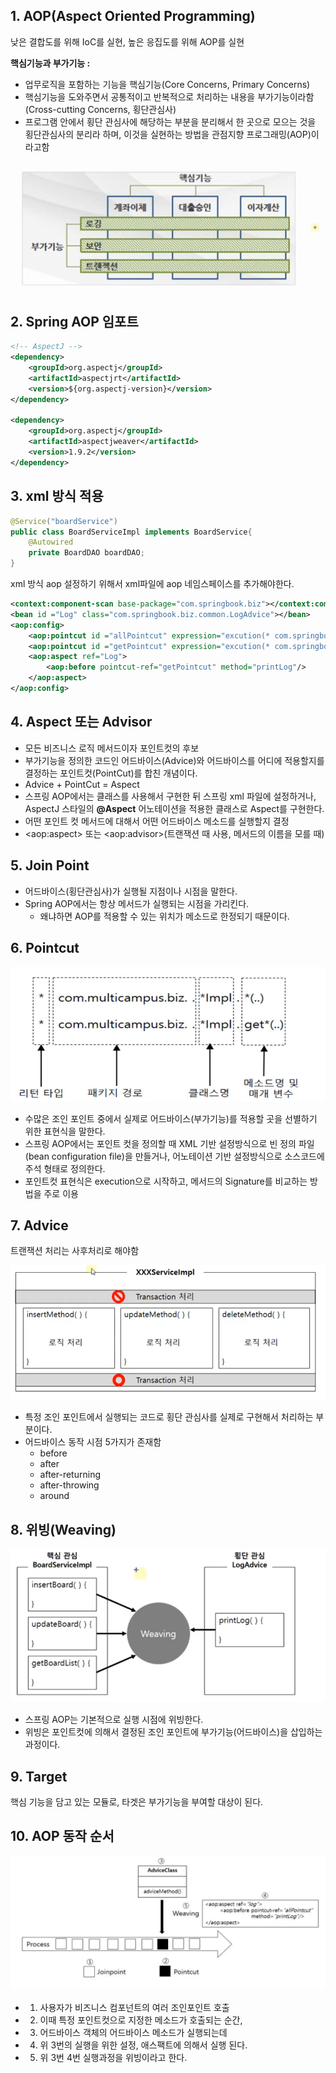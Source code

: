 ## 1. AOP(Aspect Oriented Programming)

낮은 결합도를 위해 IoC를 실현, 높은 응집도를 위해 AOP를 실현

**핵심기능과 부가기능 :**

- 업무로직을 포함하는 기능을 핵심기능(Core Concerns, Primary Concerns)
- 핵심기능을 도와주면서 공통적이고 반복적으로 처리하는 내용을 부가기능이라함(Cross-cutting Concerns, 횡단관심사)
- 프로그램 안에서 횡단 관심사에 해당하는 부분을 분리해서 한 곳으로 모으는 것을 횡단관심사의 분리라 하며, 이것을 실현하는 방법을 관점지향 프로그래밍(AOP)이라고함

<p align="center">
    <img src="./resource/aop.PNG">
</p>

## 2. Spring AOP 임포트

```xml
<!-- AspectJ -->
<dependency>
    <groupId>org.aspectj</groupId>
    <artifactId>aspectjrt</artifactId>
    <version>${org.aspectj-version}</version>
</dependency>

<dependency>
    <groupId>org.aspectj</groupId>
    <artifactId>aspectjweaver</artifactId>
    <version>1.9.2</version>
</dependency>

```

## 3. xml 방식 적용

```java
@Service("boardService")
public class BoardServiceImpl implements BoardService{
    @Autowired
    private BoardDAO boardDAO;
}
```

xml 방식 aop 설정하기 위해서 xml파일에 aop 네임스페이스를 추가해야한다.

```xml
<context:component-scan base-package="com.springbook.biz"></context:component-scan>
<bean id ="Log" class="com.springbook.biz.common.LogAdvice"></bean>
<aop:config>
    <aop:pointcut id ="allPointcut" expression="excution(* com.springbook.biz..*Impl.*(..))"/>
    <aop:pointcut id ="getPointcut" expression="excution(* com.springbook.biz..*Impl.get*(..))"/>
    <aop:aspect ref="Log">
        <aop:before pointcut-ref="getPointcut" method="printLog"/>
    </aop:aspect>
</aop:config>
```

## 4. Aspect 또는 Advisor

- 모든 비즈니스 로직 메서드이자 포인트컷의 후보
- 부가기능을 정의한 코드인 어드바이스(Advice)와 어드바이스를 어디에 적용할지를 결정하는 포인트컷(PointCut)를 합친 개념이다.
- Advice + PointCut = Aspect
- 스프링 AOP에서는 클래스를 사용해서 구현한 뒤 스프링 xml 파일에 설정하거나, AspectJ 스타일의
  **@Aspect** 어노테이션을 적용한 클래스로 Aspect를 구현한다.
- 어떤 포인트 컷 메서드에 대해서 어떤 어드바이스 메소드를 실행할지 결정
- \<aop:aspect> 또는 \<aop:advisor>(트랜잭션 때 사용, 메서드의 이름을 모를 때)

## 5. Join Point

- 어드바이스(횡단관심사)가 실행될 지점이나 시점을 말한다.
- Spring AOP에서는 항상 메서드가 실행되는 시점을 가리킨다.
  - 왜냐하면 AOP를 적용할 수 있는 위치가 메소드로 한정되기 때문이다.

## 6. Pointcut

<p align="center">
    <img src="./resource/pointcut.PNG">
</p>

- 수많은 조인 포인트 중에서 실제로 어드바이스(부가기능)를 적용할 곳을 선별하기 위한 표현식을 말한다.
- 스프링 AOP에서는 포인트 컷을 정의할 때 XML 기반 설정방식으로 빈 정의 파일(bean configuration file)을 만들거나, 어노테이션 기반 설정방식으로 소스코드에 주석 형태로 정의한다.
- 포인트컷 표현식은 execution으로 시작하고, 메서드의 Signature를 비교하는 방법을 주로 이용

## 7. Advice

트랜잭션 처리는 사후처리로 해야함

<p align="center">
    <img src="./resource/advice.PNG">
</p>

- 특정 조인 포인트에서 실행되는 코드로 횡단 관심사를 실제로 구현해서 처리하는 부분이다.
- 어드바이스 동작 시점 5가지가 존재함
  - before
  - after
  - after-returning
  - after-throwing
  - around

## 8. 위빙(Weaving)

<p align="center">
    <img src="./resource/weving.PNG">
</p>

- 스프링 AOP는 기본적으로 실행 시점에 위빙한다.
- 위빙은 포인트컷에 의해서 결정된 조인 포인트에 부가기능(어드바이스)을 삽입하는 과정이다.

## 9. Target

핵심 기능을 담고 있는 모듈로, 타겟은 부가기능을 부여할 대상이 된다.

## 10. AOP 동작 순서

<p align="center">
    <img src="./resource/aop_concept.PNG">
</p>

- 1. 사용자가 비즈니스 컴포넌트의 여러 조인포인트 호출
- 2. 이때 특정 포인트컷으로 지정한 메소드가 호출되는 순간,
- 3. 어드바이스 객체의 어드바이스 메소드가 실행되는데
- 4. 위 3번의 실행을 위한 설정, 애스팩트에 의해서 실행 된다.
- 5. 위 3번 4번 실행과정을 위빙이라고 한다.
